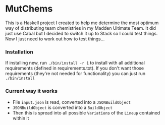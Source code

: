# MutChems

This is a Haskell project I created to help me determine the most optimum way of distributing team chemistries in my Madden Ultimate Team.
It did just use Cabal but I decided to switch it up to Stack so I could test things.
Now I just need to work out how to test things...

### Installation

If installing new, run `./bin/install -r 1` to install with all additional requirements (defined in requirements.txt).
If you don't want those requirements (they're not needed for functionality) you can just run `./bin/install`

### Current way it works

- File `input.json` is read, converted into a `JSONBuildObject`
- `JSONBuildObject` is converted into a `BuildObject`
- Then this is spread into all possible `Variation`s of the `Lineup` contained within it
